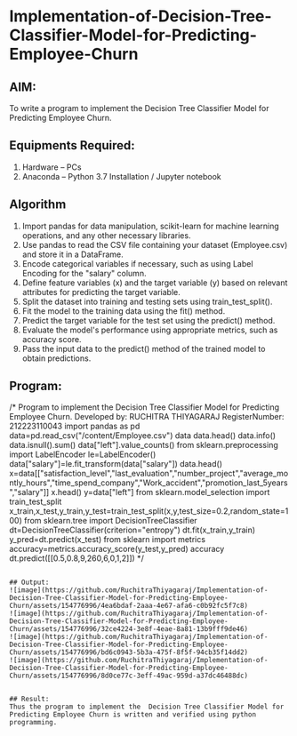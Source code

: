 # Implementation-of-Decision-Tree-Classifier-Model-for-Predicting-Employee-Churn

## AIM:
To write a program to implement the Decision Tree Classifier Model for Predicting Employee Churn.

## Equipments Required:
1. Hardware – PCs
2. Anaconda – Python 3.7 Installation / Jupyter notebook

## Algorithm
1. Import pandas for data manipulation, scikit-learn for machine learning operations, and any other necessary libraries.
2. Use pandas to read the CSV file containing your dataset (Employee.csv) and store it in a DataFrame.
3. Encode categorical variables if necessary, such as using Label Encoding for the "salary" column.
4. Define feature variables (x) and the target variable (y) based on relevant attributes for predicting the target variable.
5. Split the dataset into training and testing sets using train_test_split().
6. Fit the model to the training data using the fit() method.
7. Predict the target variable for the test set using the predict() method.
8. Evaluate the model's performance using appropriate metrics, such as accuracy score.
9. Pass the input data to the predict() method of the trained model to obtain predictions.
## Program:
/*
Program to implement the Decision Tree Classifier Model for Predicting Employee Churn.
Developed by: RUCHITRA THIYAGARAJ
RegisterNumber:  212223110043
import pandas as pd
data=pd.read_csv("/content/Employee.csv")
data
data.head()
data.info()
data.isnull().sum()
data["left"].value_counts()
from sklearn.preprocessing import LabelEncoder
le=LabelEncoder()
data["salary"]=le.fit_transform(data["salary"])
data.head()
x=data[["satisfaction_level","last_evaluation","number_project","average_montly_hours","time_spend_company","Work_accident","promotion_last_5years","salary"]]
x.head()
y=data["left"]
from sklearn.model_selection import train_test_split
x_train,x_test,y_train,y_test=train_test_split(x,y,test_size=0.2,random_state=100)
from sklearn.tree import DecisionTreeClassifier
dt=DecisionTreeClassifier(criterion="entropy")
dt.fit(x_train,y_train)
y_pred=dt.predict(x_test)
from sklearn import metrics
accuracy=metrics.accuracy_score(y_test,y_pred)
accuracy
dt.predict([[0.5,0.8,9,260,6,0,1,2]])
*/
```

## Output:
![image](https://github.com/RuchitraThiyagaraj/Implementation-of-Decision-Tree-Classifier-Model-for-Predicting-Employee-Churn/assets/154776996/4ea6bdaf-2aaa-4e67-afa6-c0b92fc5f7c8)
![image](https://github.com/RuchitraThiyagaraj/Implementation-of-Decision-Tree-Classifier-Model-for-Predicting-Employee-Churn/assets/154776996/32ce4224-3e8f-4eae-8a81-13b9fff9de46)
![image](https://github.com/RuchitraThiyagaraj/Implementation-of-Decision-Tree-Classifier-Model-for-Predicting-Employee-Churn/assets/154776996/bd6c0943-5b3a-475f-8f5f-94cb35f14dd2)
![image](https://github.com/RuchitraThiyagaraj/Implementation-of-Decision-Tree-Classifier-Model-for-Predicting-Employee-Churn/assets/154776996/8d0ce77c-3eff-49ac-959d-a37dc46488dc)


## Result:
Thus the program to implement the  Decision Tree Classifier Model for Predicting Employee Churn is written and verified using python programming.
